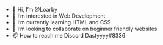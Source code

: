 - 👋 Hi, I’m @Loarby
- 👀 I’m interested in Web Development
- 🌱 I’m currently learning HTML and CSS
- 💞️ I’m looking to collaborate on beginner friendly websites
- 📫 How to reach me Discord Dastyyyy#8336

<!---
Loarby/Loarby is a ✨ special ✨ repository because its `README.md` (this file) appears on your GitHub profile.
You can click the Preview link to take a look at your changes.
--->

